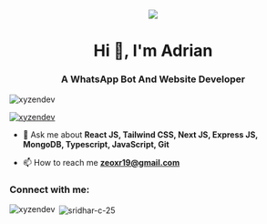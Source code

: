 <h1 align="center">
    <img src="https://readme-typing-svg.herokuapp.com/?font=Righteous&size=35&center=true&vCenter=true&width=500&height=70&duration=4000&lines=Hi+There!+👋;+I'm+Adrian!;" />
</h1>
<h1 align="center">Hi 👋, I'm Adrian</h1>
<h3 align="center">A WhatsApp Bot And Website Developer</h3>

<p align="left"> <img src="https://komarev.com/ghpvc/?username=xyzendev&label=Profile%20views&color=0e75b6&style=flat" alt="xyzendev" /> </p>

<p align="left"> <a href="https://github.com/ryo-ma/github-profile-trophy"><img src="https://github-profile-trophy.vercel.app/?username=xyzendev" alt="xyzendev" /></a> </p>

- 💬 Ask me about **React JS, Tailwind CSS, Next JS, Express JS, MongoDB, Typescript, JavaScript, Git**

- 📫 How to reach me **zeoxr19@gmail.com**

<h3 align="left">Connect with me:</h3>
<p align="left">

</p>


<p><img align="left" src="https://github-readme-stats.vercel.app/api/top-langs?username=xyzendev&show_icons=true&locale=en&layout=compact" alt="xyzendev" /></p>

<p>&nbsp;<img align="center" src="https://github-readme-stats.vercel.app/api?username=xyzendev&show_icons=true&locale=en" alt="sridhar-c-25" /></p>

